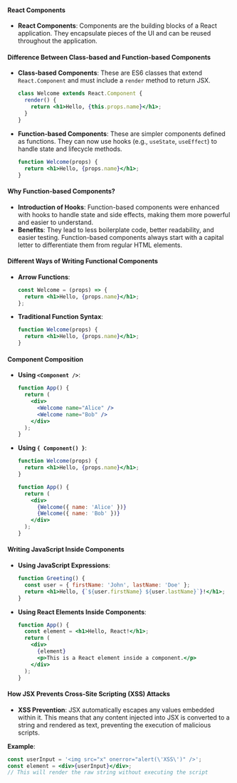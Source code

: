 #### React Components

- **React Components**: Components are the building blocks of a React application. They encapsulate pieces of the UI and can be reused throughout the application.

#### Difference Between Class-based and Function-based Components

- **Class-based Components**: These are ES6 classes that extend `React.Component` and must include a `render` method to return JSX.
  ```jsx
  class Welcome extends React.Component {
    render() {
      return <h1>Hello, {this.props.name}</h1>;
    }
  }
  ```

- **Function-based Components**: These are simpler components defined as functions. They can now use hooks (e.g., `useState`, `useEffect`) to handle state and lifecycle methods.
  ```jsx
  function Welcome(props) {
    return <h1>Hello, {props.name}</h1>;
  }
  ```

#### Why Function-based Components?

- **Introduction of Hooks**: Function-based components were enhanced with hooks to handle state and side effects, making them more powerful and easier to understand.
- **Benefits**: They lead to less boilerplate code, better readability, and easier testing. Function-based components always start with a capital letter to differentiate them from regular HTML elements.

#### Different Ways of Writing Functional Components

- **Arrow Functions**:
  ```jsx
  const Welcome = (props) => {
    return <h1>Hello, {props.name}</h1>;
  };
  ```

- **Traditional Function Syntax**:
  ```jsx
  function Welcome(props) {
    return <h1>Hello, {props.name}</h1>;
  }
  ```

#### Component Composition

- **Using `<Component />`**:
  ```jsx
  function App() {
    return (
      <div>
        <Welcome name="Alice" />
        <Welcome name="Bob" />
      </div>
    );
  }
  ```

- **Using `{ Component() }`**:
  ```jsx
  function Welcome(props) {
    return <h1>Hello, {props.name}</h1>;
  }

  function App() {
    return (
      <div>
        {Welcome({ name: 'Alice' })}
        {Welcome({ name: 'Bob' })}
      </div>
    );
  }
  ```

#### Writing JavaScript Inside Components

- **Using JavaScript Expressions**:
  ```jsx
  function Greeting() {
    const user = { firstName: 'John', lastName: 'Doe' };
    return <h1>Hello, {`${user.firstName} ${user.lastName}`}!</h1>;
  }
  ```

- **Using React Elements Inside Components**:
  ```jsx
  function App() {
    const element = <h1>Hello, React!</h1>;
    return (
      <div>
        {element}
        <p>This is a React element inside a component.</p>
      </div>
    );
  }
  ```

#### How JSX Prevents Cross-Site Scripting (XSS) Attacks

- **XSS Prevention**: JSX automatically escapes any values embedded within it. This means that any content injected into JSX is converted to a string and rendered as text, preventing the execution of malicious scripts.

**Example**:
```jsx
const userInput = '<img src="x" onerror="alert(\'XSS\')" />';
const element = <div>{userInput}</div>;
// This will render the raw string without executing the script
```